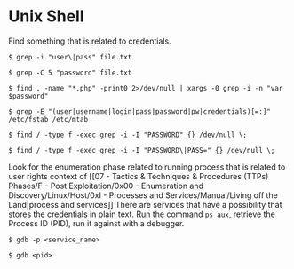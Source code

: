 # Unix Shell

Find something that is related to credentials.

```
$ grep -i "user\|pass" file.txt

$ grep -C 5 "password" file.txt

$ find . -name "*.php" -print0 2>/dev/null | xargs -0 grep -i -n "var $password"

$ grep -E "(user|username|login|pass|password|pw|credentials)[=:]" /etc/fstab /etc/mtab

$ find / -type f -exec grep -i -I "PASSWORD" {} /dev/null \;

$ find / -type f -exec grep -i -I "PASSWORD\|PASS=" {} /dev/null \;
```

Look for the enumeration phase related to running process that is related to user rights context of [[07 - Tactics & Techniques & Procedures (TTPs) Phases/F - Post Exploitation/0x00 - Enumeration and Discovery/Linux/Host/0xI - Processes and Services/Manual/Living off the Land|process and services]] There are services that have a possibility that stores the credentials in plain text. Run the command `ps aux`, retrieve the Process ID (PID), run it against with a debugger.

```
$ gdb -p <service_name>

$ gdb <pid>
```